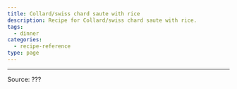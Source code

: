 ```yaml
---
title: Collard/swiss chard saute with rice
description: Recipe for Collard/swiss chard saute with rice.
tags:
  - dinner
categories:
  - recipe-reference
type: page
---
```


---

Source: ???
